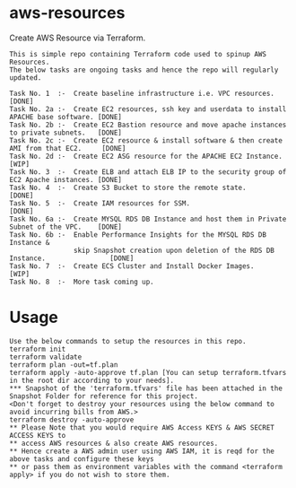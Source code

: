 # aws-resources
Create AWS Resource via Terraform.

    This is simple repo containing Terraform code used to spinup AWS Resources.
    The below tasks are ongoing tasks and hence the repo will regularly updated.
    
    Task No. 1  :-  Create baseline infrastructure i.e. VPC resources.                          [DONE]
    Task No. 2a :-  Create EC2 resources, ssh key and userdata to install APACHE base software. [DONE]
    Task No. 2b :-  Create EC2 Bastion resource and move apache instances to private subnets.   [DONE]
    Task No. 2c :-  Create EC2 resource & install software & then create AMI from that EC2.     [DONE]
    Task No. 2d :-  Create EC2 ASG resource for the APACHE EC2 Instance.                        [WIP]
    Task No. 3  :-  Create ELB and attach ELB IP to the security group of EC2 Apache instances. [DONE]
    Task No. 4  :-  Create S3 Bucket to store the remote state.                                 [DONE]
    Task No. 5  :-  Create IAM resources for SSM.                                               [DONE]
    Task No. 6a :-  Create MYSQL RDS DB Instance and host them in Private Subnet of the VPC.    [DONE]
    Task No. 6b :-  Enable Performance Insights for the MYSQL RDS DB Instance &  
                    skip Snapshot creation upon deletion of the RDS DB Instance.                [DONE]
    Task No. 7  :-  Create ECS Cluster and Install Docker Images.                               [WIP]
    Task No. 8  :-  More task coming up.
    
Usage
===================
    Use the below commands to setup the resources in this repo.
    terraform init
    terraform validate
    terraform plan -out=tf.plan
    terraform apply -auto-approve tf.plan [You can setup terraform.tfvars in the root dir according to your needs].
    *** Snapshot of the 'terraform.tfvars' file has been attached in the Snapshot Folder for reference for this project.
    <Don't forget to destroy your resources using the below command to avoid incurring bills from AWS.>
    terraform destroy -auto-approve
    ** Please Note that you would require AWS Access KEYS & AWS SECRET ACCESS KEYS to 
    ** access AWS resources & also create AWS resources. 
    ** Hence create a AWS admin user using AWS IAM, it is reqd for the above tasks and configure these keys  
    ** or pass them as environment variables with the command <terraform apply> if you do not wish to store them.
